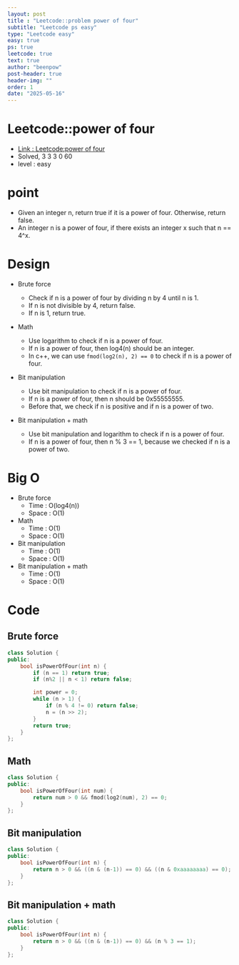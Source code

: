 ```yaml
---
layout: post
title : "Leetcode::problem power of four"
subtitle: "Leetcode ps easy"
type: "Leetcode easy"
easy: true
ps: true
leetcode: true
text: true
author: "beenpow"
post-header: true
header-img: ""
order: 1
date: "2025-05-16"
---
```


# Leetcode::power of four
- [Link : Leetcode:power of four](https://leetcode.com/problems/power-of-four/description/?envType=company&envId=google&favoriteSlug=google-thirty-days)
- Solved, 3 3 3 0 60
- level : easy

# point
- Given an integer n, return true if it is a power of four. Otherwise, return false.
- An integer n is a power of four, if there exists an integer x such that n == 4^x.

# Design
- Brute force
    - Check if n is a power of four by dividing n by 4 until n is 1.
    - If n is not divisible by 4, return false.
    - If n is 1, return true.

- Math
    - Use logarithm to check if n is a power of four.
    - If n is a power of four, then log4(n) should be an integer.
    - In c++, we can use `fmod(log2(n), 2) == 0` to check if n is a power of four.

- Bit manipulation
    - Use bit manipulation to check if n is a power of four.
    - If n is a power of four, then n should be 0x55555555.
    - Before that, we check if n is positive and if n is a power of two.


- Bit manipulation + math
    - Use bit manipulation and logarithm to check if n is a power of four.
    - If n is a power of four, then n % 3 == 1, because we checked if n is a power of two.

# Big O
- Brute force
    - Time : O(log4(n))
    - Space : O(1)
- Math
    - Time : O(1)
    - Space : O(1)
- Bit manipulation
    - Time : O(1)
    - Space : O(1)
- Bit manipulation + math
    - Time : O(1)
    - Space : O(1)
# Code

## Brute force

```cpp
class Solution {
public:
    bool isPowerOfFour(int n) {
        if (n == 1) return true;
        if (n%2 || n < 1) return false;

        int power = 0;
        while (n > 1) {
            if (n % 4 != 0) return false;
            n = (n >> 2);
        }
        return true;
    }
};
```

## Math

```cpp
class Solution {
public:
    bool isPowerOfFour(int num) {
        return num > 0 && fmod(log2(num), 2) == 0;
    }
};
```

## Bit manipulation

```cpp
class Solution {
public:
    bool isPowerOfFour(int n) {
        return n > 0 && ((n & (n-1)) == 0) && ((n & 0xaaaaaaaa) == 0);
    }
};
```

## Bit manipulation + math

```cpp
class Solution {
public:
    bool isPowerOfFour(int n) {
        return n > 0 && ((n & (n-1)) == 0) && (n % 3 == 1);
    }
};

```